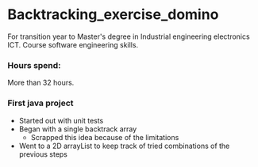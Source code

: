 # Backtracking_exercise_domino
For transition year to Master's degree in Industrial engineering electronics ICT.  Course software engineering skills.

### Hours spend:
More than 32 hours.

### First java project
- Started out with unit tests
- Began with a single backtrack array
  - Scrapped this idea because of the limitations
- Went to a 2D arrayList to keep track of tried combinations of the previous steps
